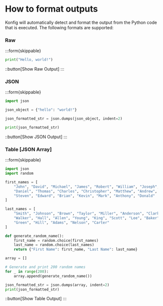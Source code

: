 # How to format outputs

Konfig will automatically detect and format the output from the Python code that
is executed. The following formats are supported:

### Raw

:::form{skippable}

```python
print("Hello, world!")
```

::button[Show Raw Output]
:::

### JSON

:::form{skippable}

```python
import json

json_object = {"hello": "world!"}

json_formatted_str = json.dumps(json_object, indent=2)

print(json_formatted_str)
```

::button[Show JSON Output]
:::

### Table [JSON Array]

:::form{skippable}

```python
import json
import random

first_names = [
    "John", "David", "Michael", "James", "Robert", "William", "Joseph",
    "Daniel", "Thomas", "Charles", "Christopher", "Matthew", "Andrew",
    "Steven", "Edward", "Brian", "Kevin", "Mark", "Anthony", "Donald"
]

last_names = [
    "Smith", "Johnson", "Brown", "Taylor", "Miller", "Anderson", "Clark",
    "Walker", "Hall", "Allen", "Young", "King", "Scott", "Lee", "Baker",
    "Green", "Hill", "Adams", "Nelson", "Carter"
]

def generate_random_name():
    first_name = random.choice(first_names)
    last_name = random.choice(last_names)
    return {"First Name": first_name, "Last Name": last_name}

array = []

# Generate and print 200 random names
for _ in range(200):
    array.append(generate_random_name())

json_formatted_str = json.dumps(array, indent=2)
print(json_formatted_str)
```

::button[Show Table Output]
:::
